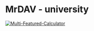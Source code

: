 # MrDAV - university


[![Multi-Featured-Calculator](https://img.youtube.com/vi/noJ_F57GH4U/0.jpg)](https://www.youtube.com/watch?v=noJ_F57GH4U&list=PLzphKUDKeWDzD7WYYHV_Ia2f9Sq6qzBcd&index=4)
